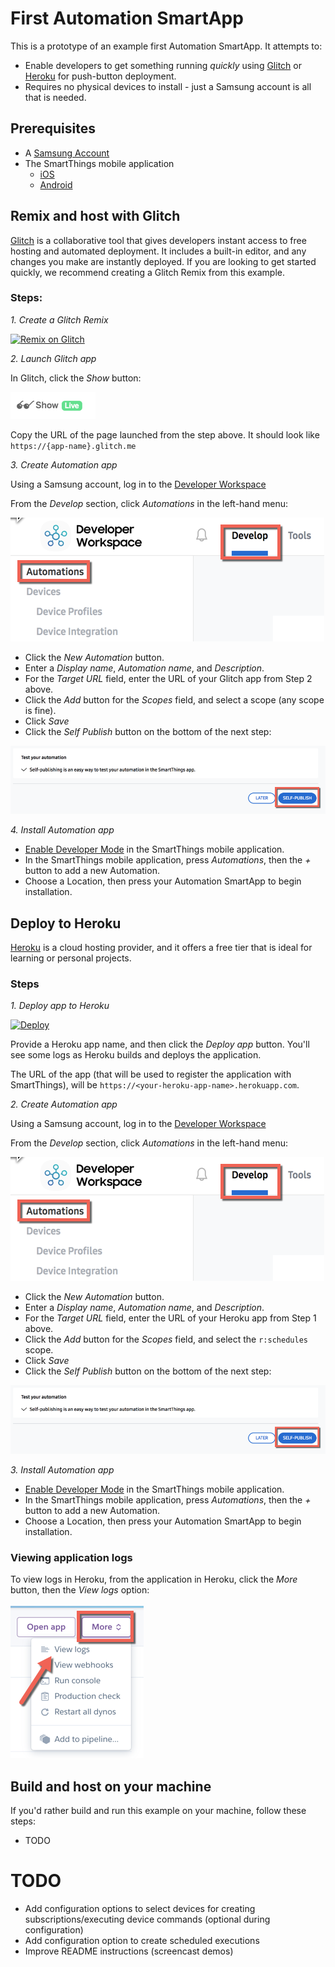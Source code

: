 # First Automation SmartApp

This is a prototype of an example first Automation SmartApp. It attempts to:

- Enable developers to get something running _quickly_ using [Glitch](https://glitch.com) or [Heroku](https://heroku.com) for push-button deployment.
- Requires no physical devices to install - just a Samsung account is all that is needed.

## Prerequisites

- A [Samsung Account](https://account.samsung.com/membership/index.do)
- The SmartThings mobile application
    - [iOS](https://itunes.apple.com/us/app/smartthings-samsung-connect/id1222822904?mt=8&uo=4)
    - [Android](https://play.google.com/store/apps/details?id=com.samsung.android.oneconnect)

## Remix and host with Glitch

[Glitch](https://glitch.com) is a collaborative tool that gives developers instant access to free hosting and automated deployment. It includes a built-in editor, and any changes you make are instantly deployed. If you are looking to get started quickly, we recommend creating a Glitch Remix from this example.

### Steps:

_1. Create a Glitch Remix_ 

[![Remix on Glitch](https://cdn.glitch.com/2703baf2-b643-4da7-ab91-7ee2a2d00b5b%2Fremix-button.svg)](https://glitch.com/edit/#!/import/github/jimmyjames/first-automation-smartapp)

_2. Launch Glitch app_

In Glitch, click the _Show_ button: 

![Show Glitch app](./glitch-show.png)

Copy the URL of the page launched from the step above. It should look like `https://{app-name}.glitch.me`

_3. Create Automation app_

Using a Samsung account, log in to the [Developer Workspace](https://devworkspace.developer.samsung.com/smartthingsconsole/iotweb/site)

From the _Develop_ section, click _Automations_ in the left-hand menu:

![Automations](./workspace-automations-menu.png)
 
- Click the _New Automation_ button.
- Enter a _Display name_, _Automation name_, and _Description_.
- For the _Target URL_ field, enter the URL of your Glitch app from Step 2 above.
- Click the _Add_ button for the _Scopes_ field, and select a scope (any scope is fine).
- Click _Save_
- Click the _Self Publish_ button on the bottom of the next step:

![Self Publish](./workspace-self-publish.png)

_4. Install Automation app_

- [Enable Developer Mode](https://smartthings.developer.samsung.com/docs/guides/testing/developer-mode.html#Enable-Developer-Mode) in the SmartThings mobile application.
- In the SmartThings mobile application, press _Automations_, then the _+_ button to add a new Automation.
- Choose a Location, then press your Automation SmartApp to begin installation.


## Deploy to Heroku

[Heroku](https://heroku.com) is a cloud hosting provider, and it offers a free tier that is ideal for learning or personal projects.

### Steps

_1. Deploy app to Heroku_

[![Deploy](https://www.herokucdn.com/deploy/button.svg)](https://heroku.com/deploy)

Provide a Heroku app name, and then click the _Deploy app_ button. You'll see some logs as Heroku builds and deploys the application.

The URL of the app (that will be used to register the application with SmartThings), will be `https://<your-heroku-app-name>.herokuapp.com`.

_2. Create Automation app_

Using a Samsung account, log in to the [Developer Workspace](https://devworkspace.developer.samsung.com/smartthingsconsole/iotweb/site)

From the _Develop_ section, click _Automations_ in the left-hand menu:

![Automations](./workspace-automations-menu.png)
 
- Click the _New Automation_ button.
- Enter a _Display name_, _Automation name_, and _Description_.
- For the _Target URL_ field, enter the URL of your Heroku app from Step 1 above.
- Click the _Add_ button for the _Scopes_ field, and select the `r:schedules` scope.
- Click _Save_
- Click the _Self Publish_ button on the bottom of the next step:

![Self Publish](./workspace-self-publish.png)

_3. Install Automation app_

- [Enable Developer Mode](https://smartthings.developer.samsung.com/docs/guides/testing/developer-mode.html#Enable-Developer-Mode) in the SmartThings mobile application.
- In the SmartThings mobile application, press _Automations_, then the _+_ button to add a new Automation.
- Choose a Location, then press your Automation SmartApp to begin installation.

### Viewing application logs

To view logs in Heroku, from the application in Heroku, click the _More_ button, then the _View logs_ option:

![Heroku logs](./heroku-view-logs.png)

## Build and host on your machine

If you'd rather build and run this example on your machine, follow these steps:

- TODO

# TODO

- Add configuration options to select devices for creating subscriptions/executing device commands (optional during configuration)
- Add configuration option to create scheduled executions
- Improve README instructions (screencast demos)